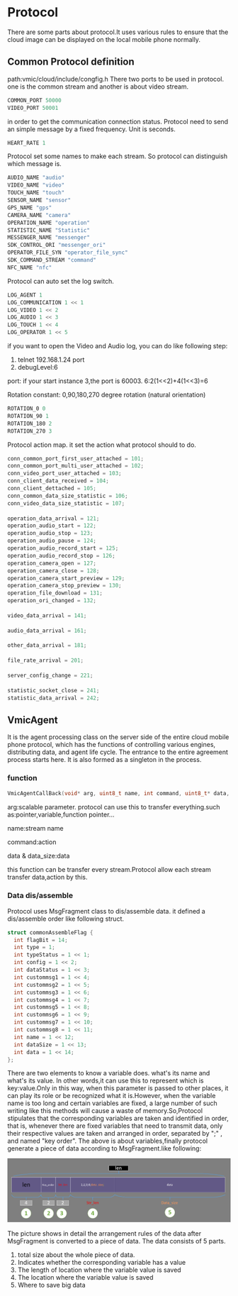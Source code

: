 # Protocol
There are some parts about protocol.It uses various rules to ensure that the cloud image can be displayed on the local mobile phone normally.
## Common Protocol definition
path:vmic/cloud/include/congfig.h
There two ports to be used in protocol. one is the common stream and another is about video stream.
```c++
COMMON_PORT 50000
VIDEO_PORT 50001
```
in order to get the communication connection status. Protocol need to send an simple message by a fixed frequency. Unit is seconds.
```c++
HEART_RATE 1
```

Protocol set some names to make each stream. So protocol can distinguish which message is.
```c++
AUDIO_NAME "audio"
VIDEO_NAME "video"
TOUCH_NAME "touch"
SENSOR_NAME "sensor"
GPS_NAME "gps"
CAMERA_NAME "camera"
OPERATION_NAME "operation"
STATISTIC_NAME "Statistic"
MESSENGER_NAME "messenger"
SDK_CONTROL_ORI "messenger_ori"
OPERATOR_FILE_SYN "operator_file_sync"
SDK_COMMAND_STREAM "command"
NFC_NAME "nfc"
```

Protocol can auto set the log switch.
```c++
LOG_AGENT 1
LOG_COMMUNICATION 1 << 1
LOG_VIDEO 1 << 2
LOG_AUDIO 1 << 3
LOG_TOUCH 1 << 4
LOG_OPERATOR 1 << 5
```
if you want to open the Video and Audio log, you can do like following step:

 1. telnet 192.168.1.24 port
 2. debugLevel:6

port: if your start instance 3,the port is 60003.
6:2(1<<2)+4(1<<3)=6


Rotation constant: 0,90,180,270 degree rotation (natural orientation)
```c++
ROTATION_0 0
ROTATION_90 1
ROTATION_180 2
ROTATION_270 3
```
Protocol action map. it set the action what protocol should to do.
```c++
conn_common_port_first_user_attached = 101;
conn_common_port_multi_user_attached = 102;
conn_video_port_user_attached = 103;
conn_client_data_received = 104;
conn_client_dettached = 105;
conn_common_data_size_statistic = 106;
conn_video_data_size_statistic = 107;

operation_data_arrival = 121;
operation_audio_start = 122;
operation_audio_stop = 123;
operation_audio_pause = 124;
operation_audio_record_start = 125;
operation_audio_record_stop = 126;
operation_camera_open = 127;
operation_camera_close = 128;
operation_camera_start_preview = 129;
operation_camera_stop_preview = 130;
operation_file_download = 131;
operation_ori_changed = 132;

video_data_arrival = 141;

audio_data_arrival = 161;

other_data_arrival = 181;

file_rate_arrival = 201;

server_config_change = 221;

statistic_socket_close = 241;
statistic_data_arrival = 242;
```
## VmicAgent
It is the agent processing class on the server side of the entire cloud mobile phone protocol, which has the functions of controlling various engines, distributing data, and agent life cycle. The entrance to the entire agreement process starts here. It is also formed as a singleton in the process.
### function
```c++
VmicAgentCallBack(void* arg, uint8_t name, int command, uint8_t* data, int data_size)
```
arg:scalable parameter. protocol can use this to transfer everything.such as:pointer,variable,function pointer...

name:stream name

command:action

data & data_size:data

this function can be transfer every stream.Protocol allow each stream transfer data,action by this.

### Data dis/assemble
Protocol uses MsgFragment class to dis/assemble data. it defined a dis/assemble order like following struct.
```c++
struct commonAssembleFlag {
  int flagBit = 14;
  int type = 1;
  int typeStatus = 1 << 1;
  int config = 1 << 2;
  int dataStatus = 1 << 3;
  int custommsg1 = 1 << 4;
  int custommsg2 = 1 << 5;
  int custommsg3 = 1 << 6;
  int custommsg4 = 1 << 7;
  int custommsg5 = 1 << 8;
  int custommsg6 = 1 << 9;
  int custommsg7 = 1 << 10;
  int custommsg8 = 1 << 11;
  int name = 1 << 12;
  int dataSize = 1 << 13;
  int data = 1 << 14;
};
```
There are two elements to know a variable does. what's its name and what's its value. In other words,it can use this to represent which is key:value.Only in this way, when this parameter is passed to other places, it can play its role or be recognized what it is.However, when the variable name is too long and certain variables are fixed, a large number of such writing like this methods will cause a waste of memory.So,Protocol stipulates that the corresponding variables are taken and identified in order, that is, whenever there are fixed variables that need to transmit data, only their respective values are taken and arranged in order, separated by ";" , and named "key order".
The above is about variables,finally protocol generate a piece of data according to MsgFragment.like following:

![protocol msg](src/protocol_msg.png)

The picture shows in detail the arrangement rules of the data after MsgFragment is converted to a piece of data.
The data consists of 5 parts.

 1. total size about the whole piece of data.
 2. Indicates whether the corresponding variable has a value
 3. The length of location where the variable value is saved
 4. The location where the variable value is saved
 5. Where to save big data